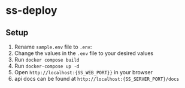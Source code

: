 # ss-deploy

## Setup

1. Rename `sample.env` file to `.env`:
2. Change the values in the `.env` file to your desired values
3. Run `docker compose build`
4. Run `docker-compose up -d`
5. Open `http://localhost:{SS_WEB_PORT}}` in your browser
6. api docs can be found at `http://localhost:{SS_SERVER_PORT}/docs`
